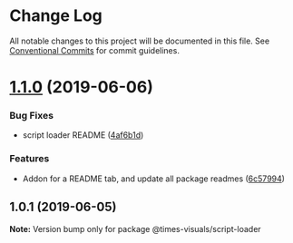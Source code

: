 # Change Log

All notable changes to this project will be documented in this file.
See [Conventional Commits](https://conventionalcommits.org) for commit guidelines.

# [1.1.0](https://github.com/times/times-visuals/compare/@times-visuals/script-loader@1.0.3...@times-visuals/script-loader@1.1.0) (2019-06-06)


### Bug Fixes

* script loader README ([4af6b1d](https://github.com/times/times-visuals/commit/4af6b1d))


### Features

* Addon for a README tab, and update all package readmes ([6c57994](https://github.com/times/times-visuals/commit/6c57994))





## 1.0.1 (2019-06-05)

**Note:** Version bump only for package @times-visuals/script-loader
